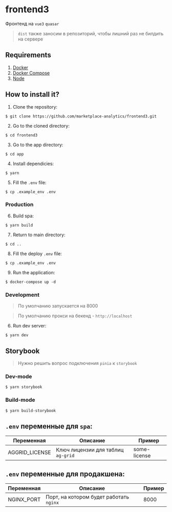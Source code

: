 # frontend3
Фронтенд на `vue3` `quasar`

> `dist` также заносим в репозиторий, чтобы лишний раз не билдить на сервере

## Requirements
1. [Docker](https://docs.docker.com/install/)
2. [Docker Compose](https://docs.docker.com/compose/install/)
3. [Node](https://nodejs.org/en/)

## How to install it?
1. Clone the repository:

```
$ git clone https://github.com/marketplace-analytics/frontend3.git
```

2. Go to the cloned directory:
```
$ cd frontend3
```
3. Go to the app directory:
```
$ cd app
```
4. Install dependicies:
```
$ yarn
```
5. Fill the `.env` file:
```
$ cp .example_env .env
```

### Production
6. Build spa:
```
$ yarn build
```
7. Return to main directory:
```
$ cd ..
```
8. Fill the deploy `.env` file:
```
$ cp .example_env .env
```
9. Run the application:
```
$ docker-compose up -d
```

### Development
> По умолчанию запускается на 8000

> По умолчанию прокси на бекенд - `http://localhost`

6. Run dev server:
```
$ yarn dev
```

## Storybook

> Нужно решить вопрос подключения `pinia` к `storybook`

### Dev-mode
```
$ yarn storybook
```
### Build-mode
```
$ yarn build-storybook
```

## `.env` переменные для `spa`:

Переменная|Описание|Пример
----|----------|----------|
AGGRID_LICENSE|Ключ лицензии для таблиц `ag-grid`|some-license

## `.env` переменные для продакшена:

Переменная|Описание|Пример
----|----------|----------|
NGINX_PORT|Порт, на котором будет работать `nginx`|8000
